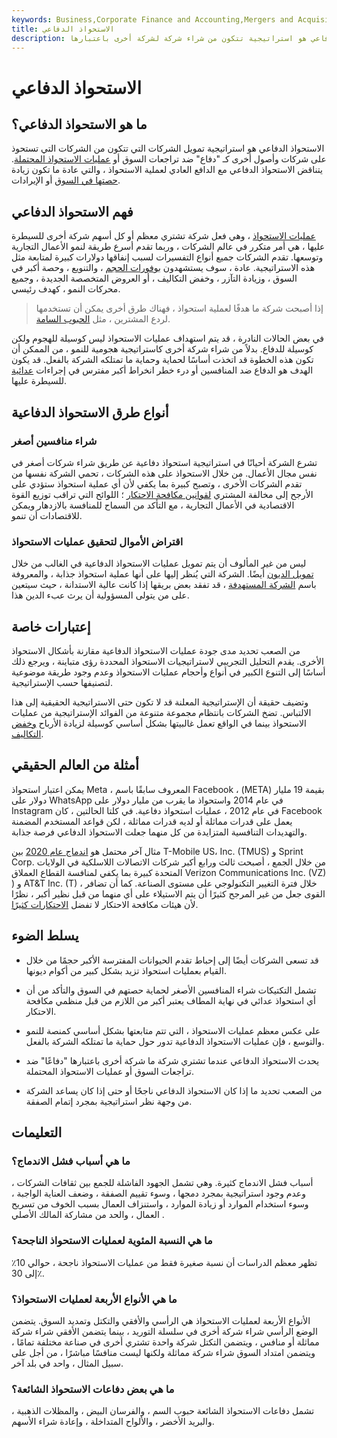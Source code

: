 ```yaml
---
keywords: Business,Corporate Finance and Accounting,Mergers and Acquisitions,M&amp;amp;A
title: الاستحواذ الدفاعي
description: الاستحواذ الدفاعي هو استراتيجية تتكون من شراء شركة لشركة أخرى باعتبارها &amp; quot؛ دفاع &amp; quot؛ ضد الانكماش في السوق أو عمليات الاستحواذ المحتملة.
---
```


# الاستحواذ الدفاعي
## ما هو الاستحواذ الدفاعي؟

الاستحواذ الدفاعي هو استراتيجية تمويل الشركات التي تتكون من الشركات التي تستحوذ على شركات وأصول أخرى كـ "دفاع" ضد تراجعات السوق أو [عمليات الاستحواذ المحتملة](/takeover). يتناقض الاستحواذ الدفاعي مع الدافع العادي لعملية الاستحواذ ، والتي عادة ما تكون زيادة [حصتها في السوق](/marketshare) أو الإيرادات.

## فهم الاستحواذ الدفاعي

[عمليات الاستحواذ](/acquisition) ، وهي فعل شركة تشتري معظم أو كل أسهم شركة أخرى للسيطرة عليها ، هي أمر متكرر في عالم الشركات ، وربما تقدم أسرع طريقة لنمو الأعمال التجارية وتوسعها. تقدم الشركات جميع أنواع التفسيرات لسبب إنفاقها دولارات كبيرة لمتابعة مثل هذه الاستراتيجية. عادة ، سوف يستشهدون [بوفورات الحجم](/economiesofscale) ، والتنويع ، وحصة أكبر في السوق ، وزيادة التآزر ، وخفض التكاليف ، أو العروض المتخصصة الجديدة ، وجميع محركات النمو ، كهدف رئيسي.

> إذا أصبحت شركة ما هدفًا لعملية استحواذ ، فهناك طرق أخرى يمكن أن تستخدمها لردع المشترين ، مثل [الحبوب السامة](/poisonpill).

>

في بعض الحالات النادرة ، قد يتم استهداف عمليات الاستحواذ ليس كوسيلة للهجوم ولكن كوسيلة للدفاع. بدلاً من شراء شركة أخرى كاستراتيجية هجومية للنمو ، من الممكن أن تكون هذه الخطوة قد اتخذت أساسًا لحماية وحماية ما تمتلكه الشركة بالفعل. قد يكون الهدف هو الدفاع ضد المنافسين أو درء خطر انخراط أكبر مفترس في إجراءات [عدائية](/hostiletakeover) للسيطرة عليها.

## أنواع طرق الاستحواذ الدفاعية

### شراء منافسين أصغر

تشرع الشركة أحيانًا في استراتيجية استحواذ دفاعية عن طريق شراء شركات أصغر في نفس مجال الأعمال. من خلال الاستحواذ على هذه الشركات ، تحمي الشركة نفسها من تقدم الشركات الأخرى ، وتصبح كبيرة بما يكفي لأن أي عملية استحواذ ستؤدي على الأرجح إلى مخالفة المشتري [لقوانين مكافحة الاحتكار](/antitrust) ؛ اللوائح التي تراقب توزيع القوة الاقتصادية في الأعمال التجارية ، مع التأكد من السماح للمنافسة بالازدهار ويمكن للاقتصادات أن تنمو.

### اقتراض الأموال لتحقيق عمليات الاستحواذ

ليس من غير المألوف أن يتم تمويل عمليات الاستحواذ الدفاعية في الغالب من خلال [تمويل الديون](/debtfinancing) أيضًا. الشركة التي يُنظر إليها على أنها عملية استحواذ جذابة ، والمعروفة باسم [الشركة المستهدفة](/targetfirm) ، قد تفقد بعض بريقها إذا كانت عالية الاستدانة ، حيث سيتعين على من يتولى المسؤولية أن يرث عبء الدين هذا.

## إعتبارات خاصة

من الصعب تحديد مدى جودة عمليات الاستحواذ الدفاعية مقارنة بأشكال الاستحواذ الأخرى. يقدم التحليل التجريبي لاستراتيجيات الاستحواذ المحددة رؤى متباينة ، ويرجع ذلك أساسًا إلى التنوع الكبير في أنواع وأحجام عمليات الاستحواذ وعدم وجود طريقة موضوعية لتصنيفها حسب الإستراتيجية.

وتضيف حقيقة أن الإستراتيجية المعلنة قد لا تكون حتى الاستراتيجية الحقيقية إلى هذا الالتباس. تضخ الشركات بانتظام مجموعة متنوعة من الفوائد الإستراتيجية من عمليات الاستحواذ بينما في الواقع تعمل غالبيتها بشكل أساسي كوسيلة لزيادة الأرباح [وخفض التكاليف](/cost-cutting).

## أمثلة من العالم الحقيقي

يمكن اعتبار استحواذ Meta ، المعروف سابقًا باسم Facebook ، (META) بقيمة 19 مليار دولار على WhatsApp في عام 2014 واستحواذ ما يقرب من مليار دولار على Instagram في عام 2012 ، عمليات استحواذ دفاعية. في كلتا الحالتين ، كان Facebook يعمل على قدرات مماثلة أو لديه قدرات مماثلة ، لكن قواعد المستخدم المضمنة والتهديدات التنافسية المتزايدة من كل منهما جعلت الاستحواذ الدفاعي فرصة جذابة.

مثال آخر محتمل هو [اندماج عام 2020](/merger) بين T-Mobile US، Inc. (TMUS) و Sprint Corp. من خلال الجمع ، أصبحت ثالث ورابع أكبر شركات الاتصالات اللاسلكية في الولايات المتحدة كبيرة بما يكفي لمنافسة القطاع العملاق Verizon Communications Inc. (VZ) ) و AT&T Inc. (T) ، خلال فترة التغيير التكنولوجي على مستوى الصناعة. كما أن تضافر القوى جعل من غير المرجح كثيرًا أن يتم الاستيلاء على أي منهما من قبل نظير أكبر ، نظرًا لأن هيئات مكافحة الاحتكار لا تفضل [الاحتكارات كثيرًا](/monopoly).

## يسلط الضوء

- قد تسعى الشركات أيضًا إلى إحباط تقدم الحيوانات المفترسة الأكبر حجمًا من خلال القيام بعمليات استحواذ تزيد بشكل كبير من أكوام ديونها.

- تشمل التكتيكات شراء المنافسين الأصغر لحماية حصتهم في السوق والتأكد من أن أي استحواذ عدائي في نهاية المطاف يعتبر أكبر من اللازم من قبل منظمي مكافحة الاحتكار.

- على عكس معظم عمليات الاستحواذ ، التي تتم متابعتها بشكل أساسي كمنصة للنمو والتوسع ، فإن عمليات الاستحواذ الدفاعية تدور حول حماية ما تمتلكه الشركة بالفعل.

- يحدث الاستحواذ الدفاعي عندما تشتري شركة ما شركة أخرى باعتبارها "دفاعًا" ضد تراجعات السوق أو عمليات الاستحواذ المحتملة.

- من الصعب تحديد ما إذا كان الاستحواذ الدفاعي ناجحًا أو حتى إذا كان يساعد الشركة من وجهة نظر استراتيجية بمجرد إتمام الصفقة.

## التعليمات

### ما هي أسباب فشل الاندماج؟

أسباب فشل الاندماج كثيرة. وهي تشمل الجهود الفاشلة للجمع بين ثقافات الشركات ، وعدم وجود استراتيجية بمجرد دمجها ، وسوء تقييم الصفقة ، وضعف العناية الواجبة ، وسوء استخدام الموارد أو زيادة الموارد ، واستنزاف العمال بسبب الخوف من تسريح العمال ، والحد من مشاركة المالك الأصلي .

### ما هي النسبة المئوية لعمليات الاستحواذ الناجحة؟

تظهر معظم الدراسات أن نسبة صغيرة فقط من عمليات الاستحواذ ناجحة ، حوالي 10٪ إلى 30٪.

### ما هي الأنواع الأربعة لعمليات الاستحواذ؟

الأنواع الأربعة لعمليات الاستحواذ هي الرأسي والأفقي والتكتل وتمديد السوق. يتضمن الوضع الرأسي شراء شركة أخرى في سلسلة التوريد ، بينما يتضمن الأفقي شراء شركة مماثلة أو منافس ، ويتضمن التكتل شركة واحدة تشتري أخرى في صناعة مختلفة تمامًا ، ويتضمن امتداد السوق شراء شركة مماثلة ولكنها ليست منافسًا مباشرًا ، من أجل على سبيل المثال ، واحد في بلد آخر.

### ما هي بعض دفاعات الاستحواذ الشائعة؟

تشمل دفاعات الاستحواذ الشائعة حبوب السم ، والفرسان البيض ، والمظلات الذهبية ، والبريد الأخضر ، والألواح المتداخلة ، وإعادة شراء الأسهم.

